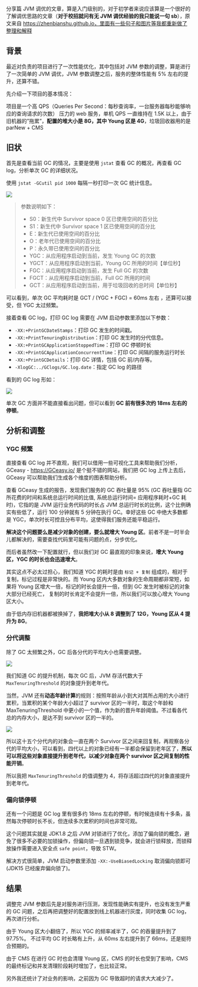 分享篇 JVM 调优的文章，算是入门级别的，对于初学者来说应该算是一个很好的了解调优思路的文章（**对于校招就问有无 JVM 调优经验的我只能说一句 sb**），原文来自 https://zhenbianshu.github.io，里面有一些句子和图片等我都重新做了整理和解释

## 背景

最近对负责的项目进行了一次性能优化，其中包括对 JVM 参数的调整，算是进行了一次简单的 JVM 调优，JVM 参数调整之后，服务的整体性能有 5% 左右的提升，还算不错。

先介绍一下项目的基本情况：

项目是一个高 QPS（Queries Per Second：每秒查询率，一台服务器每秒能够响应的查询请求的次数） 压力的 web 服务，单机 QPS 一直维持在 1.5K 以上，由于旧机器的”拖累”，**配置的堆大小是 8G，其中 Young 区是 4G**，垃圾回收器用的是 parNew + CMS

## 旧状

首先是查看当前 GC 的情况，主要是使用 `jstat` 查看 GC 的概况，再查看 GC log，分析单次 GC 的详细状况。

使用 `jstat -GCutil pid 1000` 每隔一秒打印一次 GC 统计信息。

![](https://cs-wiki.oss-cn-shanghai.aliyuncs.com/img/image-20220621221410340.png)

> 参数说明如下：
>
> - S0：新生代中 Survivor space 0 区已使用空间的百分比
> - S1：新生代中 Survivor space 1 区已使用空间的百分比
> - E：新生代已使用空间的百分比
> - O：老年代已使用空间的百分比
> - P：永久带已使用空间的百分比
> - YGC：从应用程序启动到当前，发生 Young GC 的次数
> - YGCT：从应用程序启动到当前，Young GC 所用的时间【单位秒】
> - FGC：从应用程序启动到当前，发生 Full GC 的次数
> - FGCT：从应用程序启动到当前，Full GC 所用的时间
> - GCT：从应用程序启动到当前，用于垃圾回收的总时间【单位秒】

可以看到，单次 GC 平均耗时是 GCT / (YGC + FGC) = 60ms 左右 ，还算可以接受，但 YGC 太过频繁。

接着查看 GC log，打印 GC log 需要在 JVM 启动参数里添加以下参数：

- `-XX:+PrintGCDateStamps`：打印 GC 发生的时间戳。
- `-XX:+PrintTenuringDistribution`：打印 GC 发生时的分代信息。
- `-XX:+PrintGCApplicationStoppedTime`：打印 GC 停顿时长
- `-XX:+PrintGCApplicationConcurrentTime`：打印 GC 间隔的服务运行时长
- `-XX:+PrintGCDetails`：打印 GC 详情，包括 GC 前/内存等。
- `-XlogGC:../GClogs/GC.log.date`：指定 GC log 的路径

看到的 GC log 形如：

![](https://cs-wiki.oss-cn-shanghai.aliyuncs.com/img/image-20220621221509875.png)

单次 GC 方面并不能直接看出问题，但可以看到 **GC 前有很多次约 18ms 左右的停顿**。

## 分析和调整

### YGC 频繁

直接查看 GC log 并不直观，我们可以借用一些可视化工具来帮助我们分析，GCeasy - https://GCeasy.io/ 是个挺不错的网站，我们把 GC log 上传上去后， GCeasy 可以帮助我们生成各个维度的图表帮助分析。

查看 GCeasy 生成的报告，发现我们服务的 GC 吞吐量是 95% (GC 吞吐量指 GC 所花费的时间和系统总运行时间的比值, 系统总运行时间= 应用程序耗时+GC 耗时)，它指的是 JVM 运行业务代码的时长占 JVM 总运行时长的比例，这个比例确实有些低了，运行 100 分钟就有 5 分钟在执行 GC。幸好这些 GC 中绝大多数都是 YGC，单次时长可控且分布平均，这使得我们服务还能平稳运行。

**解决这个问题要么是减少对象的创建，要么就增大 Young 区**。前者不是一时半会儿都解决的，需要查找代码里可能有问题的点，分步优化。

而后者虽然改一下配置就行，但以我们对 GC 最直观的印象来说，**增大 Young 区，YGC 的时长也会迅速增大**。

其实这点不必太过担心，我们知道 YGC 的耗时是由 `标记 + 复制` 组成的，相对于复制，标记过程是非常快的。而 Young 区内大多数对象的生命周期都非常短，如果将 Young 区增大一倍，标记的时长会提升一倍，但到 GC 发生时被标记的对象大部分已经死亡， 复制的时长肯定不会提升一倍，所以我们可以放心增大 Young 区大小。

由于低内存旧机器都被换掉了，**我把堆大小从 8 调整到了 12G，Young 区从 4 提升为 8G**。

### 分代调整

除了 GC 太频繁之外，GC 后各分代的平均大小也需要调整。

![](https://cs-wiki.oss-cn-shanghai.aliyuncs.com/img/image-20220621222026399.png)

我们知道 GC 的提升机制，每次 GC 后，JVM 存活代数大于 `MaxTenuringThreshold` 的对象提升到老年代。

当然，JVM 还有**动态年龄计算**的规则：按照年龄从小到大对其所占用的大小进行累积，当累积的某个年龄大小超过了 survivor 区的一半时，取这个年龄和 MaxTenuringThreshold 中更小的一个值，作为新的晋升年龄阈值。不过看各代总的内存大小，是达不到 survivor 区的一半的。

![](https://cs-wiki.oss-cn-shanghai.aliyuncs.com/img/image-20220621222041488.png)

所以这十五个分代内的对象会一直在两个 Survivor 区之间来回复制，再观察各分代的平均大小，可以看到，四代以上的对象已经有一半都会保留到老年区了，**所以可以将这些对象直接提升到老年代，以减少对象在两个 survivor 区之间复制的性能开销**。

所以我把 `MaxTenuringThreshold` 的值调整为 4，将存活超过四代的对象直接提升到老年代。

### 偏向锁停顿

还有一个问题是 GC log 里有很多约 18ms 左右的停顿，有时候连续有十多条，虽然每次停顿时长不长，但连续多次累积的时间也非常可观。

这个问题其实就是 JDK1.8 之后 JVM 对锁进行了优化，添加了偏向锁的概念，避免了很多不必要的加锁操作，但偏向锁一旦遇到锁竞争，就会进行锁释放，而锁释放操作需要进入安全点 `safe point`，导致 STW。

解决方式很简单，JVM 启动参数里添加 `-XX:-UseBiasedLocking` 取消偏向锁即可 (JDK15 已经废弃偏向锁了)。

## 结果

调整完 JVM 参数后先是对服务进行压测，发现性能确实有提升，也没有发生严重的 GC 问题，之后再把调整好的配置放到线上机器进行灰度，同时收集 GC log，再次进行分析。

由于 Young 区大小翻倍了，所以 YGC 的频率减半了，GC 的吞量提升到了 97.75%。 不过平均 GC 时长略有上升，从 60ms 左右提升到了 66ms，还是挺符合预期的。

由于 CMS 在进行 GC 时也会清理 Young 区，CMS 的时长也受到了影响，CMS 的最终标记和并发清理阶段耗时增加了，也比较正常。

另外我还统计了对业务的影响，之前因为 GC 导致超时的请求大大减少了。
